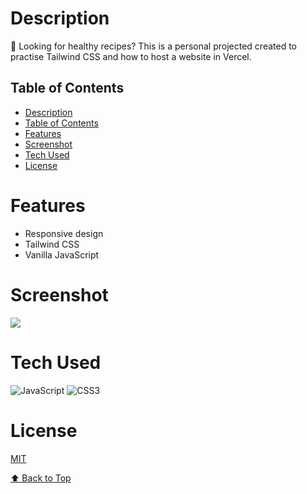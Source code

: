 # Description

🌱 Looking for healthy recipes? 
This is a personal projected created to practise Tailwind CSS and how to host a website in Vercel.

## Table of Contents

- [Description](#description)
- [Table of Contents](#table-of-contents)
- [Features](#features)
- [Screenshot](#screenshot)
- [Tech Used](#tech-used)
- [License](#license)

# Features
- Responsive design
- Tailwind CSS
- Vanilla JavaScript


# Screenshot
 <img src="https://i.postimg.cc/sXp4sPFz/temp-Imagec-USdy1.avif">
 
# Tech Used
![JavaScript](https://img.shields.io/badge/javascript-%23323330.svg?style=for-the-badge&logo=javascript&logoColor=%23F7DF1E) ![CSS3](https://img.shields.io/badge/css3-%231572B6.svg?style=for-the-badge&logo=css3&logoColor=white)


# License
[MIT](https://choosealicense.com/licenses/mit/)


[⬆ Back to Top](#table-of-contents)
